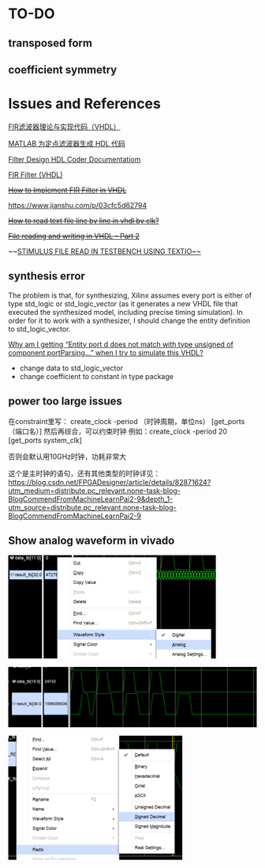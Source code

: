 # TO-DO

## transposed form

## coefficient symmetry



# Issues and References

[FIR滤波器理论与实现代码（VHDL）](https://zhuanlan.zhihu.com/p/27048994)

[MATLAB 为定点滤波器生成 HDL 代码](https://ww2.mathworks.cn/products/filterhdl.html)

[Filter Design HDL Coder Documentatiom](https://ww2.mathworks.cn/help/hdlfilter/index.html?s_tid=CRUX_lftnav)

[FIR Filter (VHDL)](https://www.digikey.com/eewiki/pages/viewpage.action?pageId=78086825)

~~[How to Implement FIR Filter in VHDL](https://surf-vhdl.com/how-to-implement-fir-filter-in-vhdl/)~~

https://www.jianshu.com/p/03cfc5d62794

~~[How to read text file line by line in vhdl by clk?](https://stackoverflow.com/questions/51386282/how-to-read-text-file-line-by-line-in-vhdl-by-clk)~~

~~[File reading and writing in VHDL - Part 2](https://vhdlguru.blogspot.com/2011/02/file-reading-and-writing-in-vhdl-part-2.html)~~

~~[STIMULUS FILE READ IN TESTBENCH USING TEXTIO~~](https://vhdlwhiz.com/stimulus-file/)

## synthesis error

The problem is that, for synthesizing, Xilinx assumes every port is either of type std_logic or std_logic_vector (as it generates a new VHDL file that executed the synthesized model, including precise timing simulation). In order for it to work with a synthesizer, I should change the entity definition to std_logic_vector.

[Why am I getting “Entity port d does not match with type unsigned of component portParsing…” when I try to simulate this VHDL?](https://stackoverflow.com/questions/18800137/why-am-i-getting-entity-port-d-does-not-match-with-type-unsigned-of-component-p)

+ change data to std_logic_vector
+ change coefficient to constant in type package

## power too large issues

在constraint里写：
create_clock -period （时钟周期，单位ns） [get_ports （端口名）]
然后再综合，可以约束时钟
例如：create_clock -period 20 [get_ports system_clk]

否则会默认用10GHz时钟，功耗非常大

这个是主时钟的语句，还有其他类型的时钟详见：https://blog.csdn.net/FPGADesigner/article/details/82871624?utm_medium=distribute.pc_relevant.none-task-blog-BlogCommendFromMachineLearnPai2-9&depth_1-utm_source=distribute.pc_relevant.none-task-blog-BlogCommendFromMachineLearnPai2-9

## Show analog waveform in vivado

<img src="README.assets/image-20200511155649075.png" alt="image-20200511155649075" style="zoom:50%;" />

![image-20200511151204979](README.assets/image-20200511151204979.png)

<img src="README.assets/image-20200511155422095.png" alt="image-20200511155422095" style="zoom:50%;" />